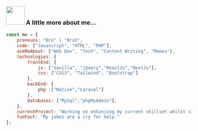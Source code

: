 ### <img src="https://i.giphy.com/media/v1.Y2lkPTc5MGI3NjExYnQ3NXByajVzNHlkNDBid2xxcjNlOXpoNDYxNnEwcmt0NmFwZWpseiZlcD12MV9pbnRlcm5hbF9naWZfYnlfaWQmY3Q9cw/JJKmgrEvchDwbWgSIL/giphy.gif" width="50"> A little more about me...  

```javascript
const me = {
    pronouns: "Bro" | "Bruh",
    code: ["Javascript", "HTML", "PHP"],
    askMeAbout: ["Web Dev", "Tech", "Content Writing", "Memes"],
    technologies: {
        frontEnd: {
            js: ["Vanilla", "jQuery","ReactJs","NextJs"],
            css: ["CSS3", "Tailwind", "Bootstrap"]
        },
        backEnd: {
            php :["Native","Laravel"]
        },
        databases: ["MySql","phpMyAdmin"],
    },
    currentProject: "Working on enhancing my current skillset whilst simultaneously looking for new opportunities.",
    funFact: "My jokes are a cry for help."
};
```
